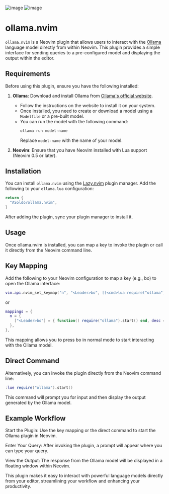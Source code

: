 ![image](https://github.com/user-attachments/assets/144aced7-a138-443f-85c6-007f6515b089)
![image](https://github.com/user-attachments/assets/083b7c5f-4256-45ea-9548-9178d6958d4b)

# ollama.nvim

`ollama.nvim` is a Neovim plugin that allows users to interact with the [Ollama](https://ollama.com/) language model directly from within Neovim. This plugin provides a simple interface for sending queries to a pre-configured model and displaying the output within the editor.

## Requirements

Before using this plugin, ensure you have the following installed:

1. **Ollama**: Download and install Ollama from [Ollama's official website](https://ollama.com/).

   - Follow the instructions on the website to install it on your system.
   - Once installed, you need to create or download a model using a `Modelfile` or a pre-built model.
   - You can run the model with the following command:
     ```sh
     ollama run model-name
     ```
     Replace `model-name` with the name of your model.

2. **Neovim**: Ensure that you have Neovim installed with Lua support (Neovim 0.5 or later).

## Installation

You can install `ollama.nvim` using the [Lazy.nvim](https://github.com/folke/lazy.nvim) plugin manager. Add the following to your `ollama.lua` configuration:

```lua
return {
  "ASoldo/ollama.nvim",
}
```

After adding the plugin, sync your plugin manager to install it.

## Usage

Once ollama.nvim is installed, you can map a key to invoke the plugin or call it directly from the Neovim command line.

## Key Mapping

Add the following to your Neovim configuration to map a key (e.g., <Leader>bo) to open the Ollama interface:

```lua
vim.api.nvim_set_keymap("n", "<Leader>bo", [[<cmd>lua require("ollama").start()<CR>]], { noremap = true, silent = true, desc = "Open Ollama" })
```

or

```lua
mappings = {
  n = {
    ["<Leader>bo"] = { function() require("ollama").start() end, desc = "Open Ollama", noremap = true, silent = true },
  },
},
```

This mapping allows you to press <Leader>bo in normal mode to start interacting with the Ollama model.

## Direct Command

Alternatively, you can invoke the plugin directly from the Neovim command line:

```lua
:lue require("ollama").start()
```

This command will prompt you for input and then display the output generated by the Ollama model.

## Example Workflow

Start the Plugin: Use the key mapping or the direct command to start the Ollama plugin in Neovim.

Enter Your Query: After invoking the plugin, a prompt will appear where you can type your query.

View the Output: The response from the Ollama model will be displayed in a floating window within Neovim.

This plugin makes it easy to interact with powerful language models directly from your editor, streamlining your workflow and enhancing your productivity.
